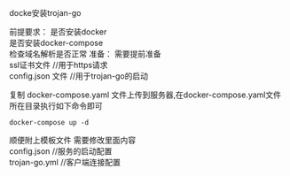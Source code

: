 docke安装trojan-go

前提要求：
    是否安装docker     
    是否安装docker-compose  
    检查域名解析是否正常
准备：
    需要提前准备  
    ssl证书文件    //用于https请求  
    config.json 文件   //用于trojan-go的启动  
    

复制 docker-compose.yaml 文件上传到服务器,在docker-compose.yaml文件所在目录执行如下命令即可   
```
docker-compose up -d
```

顺便附上模板文件 需要修改里面内容  
    config.json  //服务的启动配置  
    trojan-go.yml    //客户端连接配置  
    

